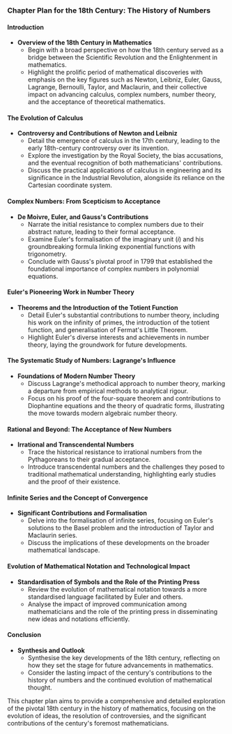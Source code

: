 ### Chapter Plan for the 18th Century: The History of Numbers

#### Introduction
- **Overview of the 18th Century in Mathematics**
  - Begin with a broad perspective on how the 18th century served as a bridge between the Scientific Revolution and the Enlightenment in mathematics.
  - Highlight the prolific period of mathematical discoveries with emphasis on the key figures such as Newton, Leibniz, Euler, Gauss, Lagrange, Bernoulli, Taylor, and Maclaurin, and their collective impact on advancing calculus, complex numbers, number theory, and the acceptance of theoretical mathematics.

#### The Evolution of Calculus
- **Controversy and Contributions of Newton and Leibniz**
  - Detail the emergence of calculus in the 17th century, leading to the early 18th-century controversy over its invention.
  - Explore the investigation by the Royal Society, the bias accusations, and the eventual recognition of both mathematicians' contributions.
  - Discuss the practical applications of calculus in engineering and its significance in the Industrial Revolution, alongside its reliance on the Cartesian coordinate system.

#### Complex Numbers: From Scepticism to Acceptance
- **De Moivre, Euler, and Gauss's Contributions**
  - Narrate the initial resistance to complex numbers due to their abstract nature, leading to their formal acceptance.
  - Examine Euler's formalisation of the imaginary unit ($i$) and his groundbreaking formula linking exponential functions with trigonometry.
  - Conclude with Gauss's pivotal proof in 1799 that established the foundational importance of complex numbers in polynomial equations.

#### Euler's Pioneering Work in Number Theory
- **Theorems and the Introduction of the Totient Function**
  - Detail Euler's substantial contributions to number theory, including his work on the infinity of primes, the introduction of the totient function, and generalisation of Fermat's Little Theorem.
  - Highlight Euler's diverse interests and achievements in number theory, laying the groundwork for future developments.

#### The Systematic Study of Numbers: Lagrange's Influence
- **Foundations of Modern Number Theory**
  - Discuss Lagrange's methodical approach to number theory, marking a departure from empirical methods to analytical rigour.
  - Focus on his proof of the four-square theorem and contributions to Diophantine equations and the theory of quadratic forms, illustrating the move towards modern algebraic number theory.

#### Rational and Beyond: The Acceptance of New Numbers
- **Irrational and Transcendental Numbers**
  - Trace the historical resistance to irrational numbers from the Pythagoreans to their gradual acceptance.
  - Introduce transcendental numbers and the challenges they posed to traditional mathematical understanding, highlighting early studies and the proof of their existence.

#### Infinite Series and the Concept of Convergence
- **Significant Contributions and Formalisation**
  - Delve into the formalisation of infinite series, focusing on Euler's solutions to the Basel problem and the introduction of Taylor and Maclaurin series.
  - Discuss the implications of these developments on the broader mathematical landscape.

#### Evolution of Mathematical Notation and Technological Impact
- **Standardisation of Symbols and the Role of the Printing Press**
  - Review the evolution of mathematical notation towards a more standardised language facilitated by Euler and others.
  - Analyse the impact of improved communication among mathematicians and the role of the printing press in disseminating new ideas and notations efficiently.

#### Conclusion
- **Synthesis and Outlook**
  - Synthesise the key developments of the 18th century, reflecting on how they set the stage for future advancements in mathematics.
  - Consider the lasting impact of the century's contributions to the history of numbers and the continued evolution of mathematical thought.

This chapter plan aims to provide a comprehensive and detailed exploration of the pivotal 18th century in the history of mathematics, focusing on the evolution of ideas, the resolution of controversies, and the significant contributions of the century's foremost mathematicians.